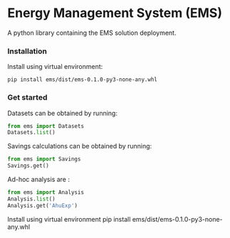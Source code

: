 # Energy Management System (EMS)
A python library containing the EMS solution deployment.

### Installation
Install using virtual environment:
```
pip install ems/dist/ems-0.1.0-py3-none-any.whl
```

### Get started
Datasets can be obtained by running:
```Python
from ems import Datasets
Datasets.list()
```
Savings calculations can be obtained by running:
```Python
from ems import Savings
Savings.get()
```
Ad-hoc analysis are :
```Python
from ems import Analysis
Analysis.list()
Analysis.get('AhuExp')
```

Install using virtual environment pip install ems/dist/ems-0.1.0-py3-none-any.whl